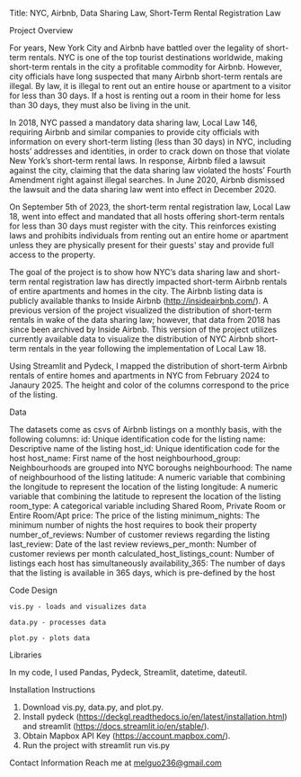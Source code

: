 Title: NYC, Airbnb, Data Sharing Law, Short-Term Rental Registration Law

Project Overview

For years, New York City and Airbnb have battled over the legality of short-term rentals. NYC is one of the top tourist destinations worldwide, making short-term rentals in the city a profitable commodity for Airbnb. However, city officials have long suspected that many Airbnb short-term rentals are illegal. By law, it is illegal to rent out an entire house or apartment to a visitor for less than 30 days. If a host is renting out a room in their home for less than 30 days, they must also be living in the unit. 

In 2018, NYC passed a mandatory data sharing law, Local Law 146, requiring Airbnb and similar companies to provide city officials with information on every short-term listing (less than 30 days) in NYC, including hosts’ addresses and identities, in order to crack down on those that violate New York’s short-term rental laws. In response, Airbnb filed a lawsuit against the city, claiming that the data sharing law violated the hosts’ Fourth Amendment right against illegal searches. In June 2020, Airbnb dismissed the lawsuit and the data sharing law went into effect in December 2020.

On September 5th of 2023, the short-term rental registration law, Local Law 18, went into effect and mandated that all hosts offering short-term rentals for less than 30 days must register with the city. This reinforces existing laws and prohibits individuals from renting out an entire home or apartment unless they are physically present for their guests' stay and provide full access to the property.

The goal of the project is to show how NYC’s data sharing law and short-term rental registration law has directly impacted short-term Airbnb rentals of entire apartments and homes in the city. The Airbnb listing data is publicly available thanks to Inside Airbnb (http://insideairbnb.com/). A previous version of the project visualized the distribution of short-term rentals in wake of the data sharing law; however, that data from 2018 has since been archived by Inside Airbnb. This version of the project utilizes currently available data to visualize the distribution of NYC Airbnb short-term rentals in the year following the implementation of Local Law 18.

Using Streamlit and Pydeck, I mapped the distribution of short-term Airbnb rentals of entire homes and apartments in NYC from February 2024 to Janaury 2025. The height and color of the columns correspond to the price of the listing.

Data

The datasets come as csvs of Airbnb listings on a monthly basis, with the following columns:
id: Unique identification code for the listing
name: Descriptive name of the listing
host_id: Unique identification code for the host
host_name: First name of the host
neighbourhood_group: Neighbourhoods are grouped into NYC boroughs
neighbourhood: The name of neighbourhood of the listing
latitude: A numeric variable that combining the longitude to represent the location of the listing
longitude: A numeric variable that combining the latitude to represent the location of the listing
room_type: A categorical variable including Shared Room, Private Room or Entire Room/Apt
price: The price of the listing
minimum_nights: The minimum number of nights the host requires to book their property
number_of_reviews: Number of customer reviews regarding the listing
last_review: Date of the last review
reviews_per_month: Number of customer reviews per month
calculated_host_listings_count: Number of listings each host has simultaneously
availability_365: The number of days that the listing is available in 365 days, which is pre-defined by the host

Code Design

	vis.py - loads and visualizes data

	data.py - processes data 

	plot.py - plots data

Libraries

In my code, I used Pandas, Pydeck, Streamlit, datetime, dateutil.

Installation Instructions
1. Download vis.py, data.py, and plot.py. 
2. Install pydeck (https://deckgl.readthedocs.io/en/latest/installation.html) and streamlit (https://docs.streamlit.io/en/stable/). 
3. Obtain Mapbox API Key (https://account.mapbox.com/).
4. Run the project with streamlit run vis.py

Contact Information
Reach me at melguo236@gmail.com

